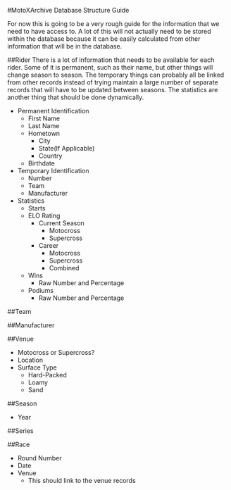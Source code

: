 #MotoXArchive Database Structure Guide

For now this is going to be a very rough guide for the information that we need to have access to. A lot of this will not 
actually need to be stored within the database because it can be easily calculated from other information that will be in the
database. 

##Rider
There is a lot of information that needs to be available for each rider. Some of it is permanent, such as their name, but
other things will change season to season. The temporary things can probably all be linked from other records instead of trying
maintain a large number of separate records that will have to be updated between seasons. The statistics are another thing
that should be done dynamically.

* Permanent Identification
  * First Name
  * Last Name
  * Hometown
    * City
    * State(If Applicable)
    * Country
  * Birthdate
* Temporary Identification
  * Number
  * Team
  * Manufacturer
* Statistics
  * Starts
  * ELO Rating
    * Current Season
      * Motocross
      * Supercross
    * Career
      * Motocross
      * Supercross
      * Combined
  * Wins
    * Raw Number and Percentage
  * Podiums
    * Raw Number and Percentage
  
##Team

##Manufacturer

##Venue
* Motocross or Supercross?
* Location
* Surface Type
  * Hard-Packed
  * Loamy
  * Sand
  
##Season
* Year

##Series

##Race
* Round Number
* Date
* Venue
  * This should link to the venue records
